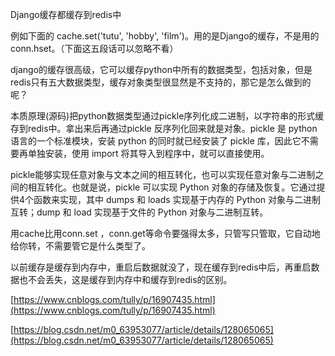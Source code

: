 Django缓存都缓存到redis中

例如下面的 cache.set('tutu', 'hobby', 'film')。用的是Django的缓存，不是用的conn.hset。（下面这五段话可以忽略不看）

django的缓存很高级，它可以缓存python中所有的数据类型，包括对象，但是redis只有五大数据类型，缓存对象类型很显然是不支持的，那它是怎么做到的呢？

本质原理(源码)把python数据类型通过pickle序列化成二进制，以字符串的形式缓存到redis中。拿出来后再通过pickle 反序列化回来就是对象。pickle 是 python 语言的一个标准模块，安装 python 的同时就已经安装了 pickle 库，因此它不需要再单独安装，使用 import 将其导入到程序中，就可以直接使用。

pickle能够实现任意对象与文本之间的相互转化，也可以实现任意对象与二进制之间的相互转化。也就是说，pickle 可以实现 Python 对象的存储及恢复。它通过提供4个函数来实现，其中 dumps 和 loads 实现基于内存的 Python 对象与二进制互转；dump 和 load 实现基于文件的 Python 对象与二进制互转。

用cache比用conn.set ，conn.get等命令要强得太多，只管写只管取，它自动地给你转，不需要管它是什么类型了。

以前缓存是缓存到内存中，重启后数据就没了，现在缓存到redis中后，再重启数据也不会丢失，这是缓存到内存中和缓存到redis的区别。

[https://www.cnblogs.com/tully/p/16907435.html](https://www.cnblogs.com/tully/p/16907435.html)

[https://blog.csdn.net/m0_63953077/article/details/128065065](https://blog.csdn.net/m0_63953077/article/details/128065065)
